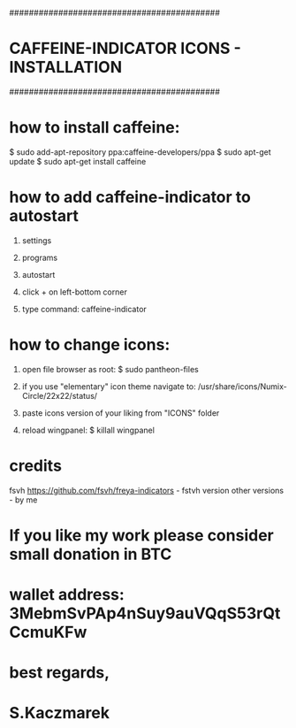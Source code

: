 ###########################################
# CAFFEINE-INDICATOR ICONS - INSTALLATION #
###########################################

# how to install caffeine:

$ sudo add-apt-repository ppa:caffeine-developers/ppa
$ sudo apt-get update
$ sudo apt-get install caffeine

# how to add caffeine-indicator to autostart

1. settings

2. programs

3. autostart

4. click + on left-bottom corner

5. type command: caffeine-indicator

# how to change icons:

1. open file browser as root: $ sudo pantheon-files

2. if you use "elementary" icon theme navigate to: /usr/share/icons/Numix-Circle/22x22/status/

3. paste icons version of your liking from "ICONS" folder

4. reload wingpanel: $ killall wingpanel

# credits

fsvh https://github.com/fsvh/freya-indicators - fstvh version
other versions - by me

# If you like my work please consider small donation in BTC
# wallet address: 3MebmSvPAp4nSuy9auVQqS53rQtCcmuKFw

# best regards,
# S.Kaczmarek

